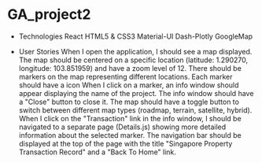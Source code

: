 # GA_project2
- Technologies
React
HTML5 & CSS3
Material-UI
Dash-Plotly
GoogleMap

- User Stories
When I open the application, I should see a map displayed.
The map should be centered on a specific location (latitude: 1.290270, longitude: 103.851959) and have a zoom level of 12.
There should be markers on the map representing different locations.
Each marker should have a icon
When I click on a marker, an info window should appear displaying the name of the project.
The info window should have a "Close" button to close it.
The map should have a toggle button to switch between different map types (roadmap, terrain, satellite, hybrid).
When I click on the "Transaction" link in the info window, I should be navigated to a separate page (Details.js) showing more detailed information about the selected marker.
The navigation bar should be displayed at the top of the page with the title "Singapore Property Transaction Record" and a "Back To Home" link.
